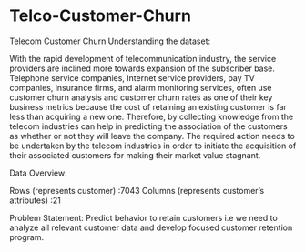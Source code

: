 # Telco-Customer-Churn
Telecom Customer Churn
Understanding the dataset:

With the rapid development of telecommunication industry, the service providers are inclined more towards expansion of the subscriber base. Telephone service companies, Internet service providers, pay TV companies, insurance firms, and alarm monitoring services, often use customer churn analysis and customer churn rates as one of their key business metrics because the cost of retaining an existing customer is far less than acquiring a new one.
Therefore, by collecting knowledge from the telecom industries can help in predicting the association of the customers as whether or not they will leave the company. The required action needs to be undertaken by the telecom industries in order to initiate the acquisition of their associated customers for making their market value stagnant.

Data Overview:

Rows (represents customer) :7043
Columns (represents customer’s attributes) :21

Problem Statement: 
Predict behavior to retain customers i.e we need to analyze all relevant customer data and develop focused customer retention program.


